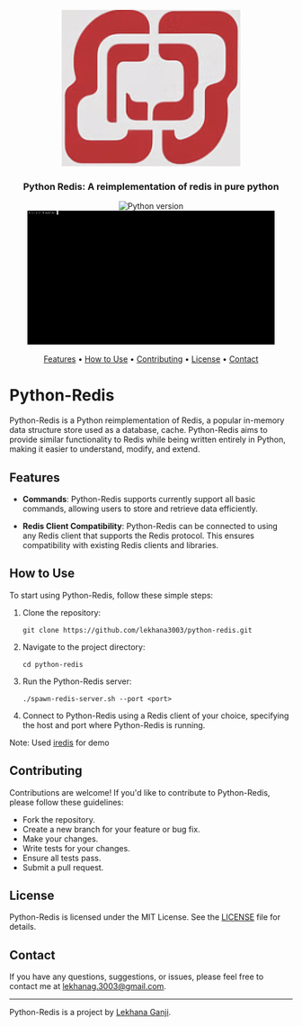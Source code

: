 <p align="center">
  <img src="./resources/logo.png" alt="demo">
</p>

<h3 align="center">Python Redis: A reimplementation of redis in pure python</h3>

<p align="center">

[//]: # (<a href="https://github.com/laixintao/iredis/actions"><img src="https://github.com/laixintao/iredis/workflows/Test/badge.svg" alt="Github Action"></a>)

[//]: # (<a href="https://badge.fury.io/py/iredis"><img src="https://badge.fury.io/py/iredis.svg" alt="PyPI version"></a>)
   
[//]: # (<a href="https://pepy.tech/project/iredis"><img src="https://pepy.tech/badge/iredis" alt="Download stats"></a>)
</p>
<p align="center">
      <img src="https://badgen.net/badge/python/3.8%20%7C%203.9%20%7C%203.10%20%7C%203.11" alt="Python version">
    <img src="./resources/demo.gif" alt="demo">
</p>
<p align="center">
    <a href="#features">Features</a> •
    <a href="#how-to-use">How to Use</a> •
    <a href="#contributing">Contributing</a> •
    <a href="#license">License</a> •
    <a href="#contact">Contact</a>
</p>

# Python-Redis

Python-Redis is a Python reimplementation of Redis, a popular in-memory data structure store used as a database, cache. Python-Redis aims to provide similar functionality to Redis while being written entirely in Python, making it easier to understand, modify, and extend.

## Features

- **Commands**: Python-Redis supports currently support all basic commands, allowing users to store and retrieve data efficiently.

- **Redis Client Compatibility**: Python-Redis can be connected to using any Redis client that supports the Redis protocol. This ensures compatibility with existing Redis clients and libraries.

## How to Use

To start using Python-Redis, follow these simple steps:

1. Clone the repository:
   ```
   git clone https://github.com/lekhana3003/python-redis.git
   ```

2. Navigate to the project directory:
   ```
   cd python-redis
   ```

3. Run the Python-Redis server:
   ```
   ./spawn-redis-server.sh --port <port>
   ```

4. Connect to Python-Redis using a Redis client of your choice, specifying the host and port where Python-Redis is running.

Note: Used [iredis](https://github.com/laixintao/iredis) for demo 

## Contributing

Contributions are welcome! If you'd like to contribute to Python-Redis, please follow these guidelines:

- Fork the repository.
- Create a new branch for your feature or bug fix.
- Make your changes.
- Write tests for your changes.
- Ensure all tests pass.
- Submit a pull request.

## License

Python-Redis is licensed under the MIT License. See the [LICENSE](LICENSE) file for details.

## Contact

If you have any questions, suggestions, or issues, please feel free to contact me at [lekhanag.3003@gmail.com](mailto:lekhanag.3003@gmail.com).

---

Python-Redis is a project by [Lekhana Ganji](https://github.com/lekhana3003).
